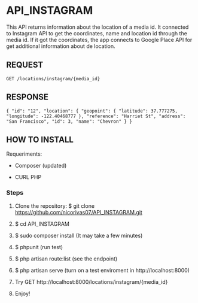 # API_INSTAGRAM
This API returns information about the location of a media id.
It connected to Instagram API to get the coordinates, name and location id through the media id. If it got the coordinates, the app connects to Google Place API for get additional information about de location.

## REQUEST

`GET /locations/instagram/{media_id}`

## RESPONSE

`
{
    "id": "12",
    "location": {
        "geopoint": {
            "latitude": 37.777275,
            "longitude": -122.40468777
        },
        "reference": "Harriet St",
        "address": "San Francisco",
        "id": 3,
        "name": "Chevron"
    }
}
`

## HOW TO INSTALL
Requeriments:

- Composer (updated)

- CURL PHP

### Steps
1) Clone the repository: $ git clone https://github.com/nicorivas07/API_INSTAGRAM.git

2) $ cd API_INSTAGRAM

3) $ sudo composer install (It may take a few minutes)

4) $ phpunit (run test)

5) $ php artisan route:list (see the endpoint)

4) $ php artisan serve (turn on a test enviroment in http://localhost:8000)

5) Try GET http://localhost:8000/locations/instagram/{media_id}

6) Enjoy!